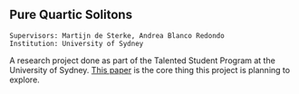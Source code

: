 ## Pure Quartic Solitons ##

```
Supervisors: Martijn de Sterke, Andrea Blanco Redondo
Institution: University of Sydney
```

A research project done as part of the Talented Student Program at the
University of Sydney. [This paper][pqs-paper] is the core thing this
project is planning to explore.

[pqs-paper]: http://arxiv.org/abs/1508.03120
